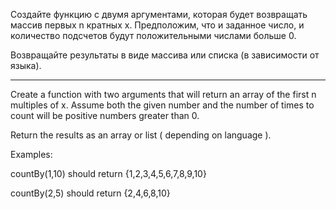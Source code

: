 Создайте функцию с двумя аргументами, которая будет возвращать массив первых n кратных x.
Предположим, что и заданное число, и количество подсчетов будут положительными числами больше 0.

Возвращайте результаты в виде массива или списка (в зависимости от языка).

-----

Create a function with two arguments that will return an array of the first n multiples of x.
Assume both the given number and the number of times to count will be positive numbers greater than 0.

Return the results as an array or list ( depending on language ).

Examples:

countBy(1,10)  should return  {1,2,3,4,5,6,7,8,9,10}

countBy(2,5)  should return {2,4,6,8,10}
